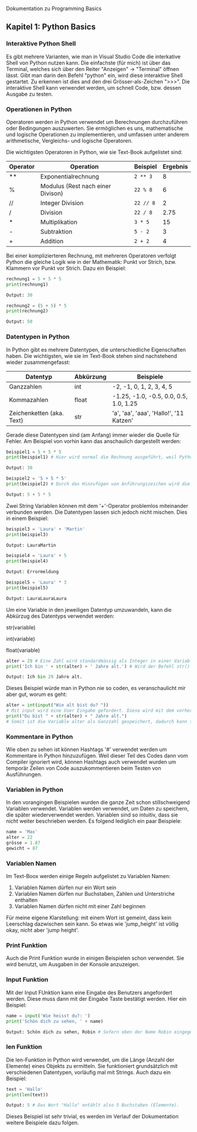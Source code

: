  Dokumentation zu Programming Basics

## Kapitel 1: Python Basics

### Interaktive Python Shell

Es gibt mehrere Varianten, wie man in Visual Studio Code die interkative Shell von Python nutzen kann. Die einfachste (für mich) ist über das Terminal, welches sich über den Reiter "Anzeigen" -> "Terminal" öffnen lässt. Gibt man darin den Befehl "python" ein, wird diese interaktive Shell gestartet. Zu erkennen ist dies and den drei Grösser-als-Zeichen ">>>". Die interaktive Shell kann verwendet werden, um schnell Code, bzw. dessen Ausgabe zu testen.

### Operationen in Python

Operatoren werden in Python verwendet um Berechnungen durchzuführen oder Bedingungen auszuwerten. Sie ermöglichen es uns, mathematische und logische Operationen zu implementieren, und umfassen unter anderem arithmetische, Vergleichs- und logische Operatoren.

Die wichtigsten Operatoren in Python, wie sie Text-Book aufgelistet sind:

| Operator | Operation                        | Beispiel                   | Ergebnis |
|----------|----------------------------------|----------------------------|-----------------|
| **       | Exponentialrechnung              | `2 ** 3`                   | 8               |
| %        | Modulus (Rest nach einer Divison)| `22 % 8`                   | 6               |
| //       | Integer Division                 | `22 // 8`                  | 2               |
| /        | Division                         | `22 / 8`                   | 2.75            |
| *        | Multiplikation                   | `3 * 5`                    | 15              |
| -        | Subtraktion                      | `5 - 2`                    | 3               |
| +        | Addition                         | `2 + 2`                    | 4               |

Bei einer komplizierteren Rechnung, mit mehreren Operatoren verfolgt Python die gleiche Logik wie in der Mathematik: Punkt vor Strich, bzw. Klammern vor Punkt vor Strich. Dazu ein Beispiel:

```py
rechnung1 = 5 + 5 * 5
print(rechnung1)

Output: 30

rechnung2 = (5 + 5) * 5
print(rechnung2)

Output: 50
```

### Datentypen in Python

In Python gibt es mehrere Datentypen, die unterschiedliche Eigenschaften haben. Die wichtigsten, wie sie im Text-Book stehen sind nachstehend wieder zusammengefasst:

| Datentyp                    | Abkürzung | Beispiele                                               |
|-----------------------------|-----------|--------------------------------------------------------|
| Ganzzahlen                  | int       | -2, -1, 0, 1, 2, 3, 4, 5                               |
| Kommazahlen            | float     | -1.25, -1.0, -0.5, 0.0, 0.5, 1.0, 1.25               |
| Zeichenketten (aka. Text)               | str       | 'a', 'aa', 'aaa', 'Hallo!', '11 Katzen'               |

Gerade diese Datentypen sind (am Anfang) immer wieder die Quelle für Fehler. Am Beispiel von vorhin kann das anschaulich dargestellt werden:

```py
beispiel1 = 5 + 5 * 5 
print(beispiel1) # Hier wird normal die Rechnung ausgeführt, weil Python mit Zahlen rechnet

Output: 30

beispiel2 = '5 + 5 * 5' 
print(beispiel2) # Durch das Hinzufügen von Anführungszeichen wird die Variable in Text (String/str) umgewandelt

Output: 5 + 5 * 5
```

Zwei String Variablen können mit dem '+'-Operator problemlos miteinander verbunden werden. Die Datentypen lassen sich jedoch nicht mischen. Dies in einem Beispiel:

```py
beispiel3 = 'Laura' + 'Martin'
print(beispiel3) 

Output: LauraMartin

beispiel4 = 'Laura' + 5 
print(beispiel4) 

Output: Errormeldung

beispiel5 = 'Laura' * 3 
print(beispiel5) 

Output: LauraLauraLaura
```

Um eine Variable in den jeweiligen Datentyp umzuwandeln, kann die Abkürzug des Datentyps verwendet werden:

str(variable)

int(variable)

float(variable)

```py
alter = 29 # Eine Zahl wird standardmässig als Integer in einer Variable gespeichert, diese muss zuerst umgewandelt werden mit str().
print('Ich bin ' + str(alter) + ' Jahre alt.') # Wird der Befehl str() weggelassen, entsteht ein Error.

Output: Ich bin 29 Jahre alt.
```

Dieses Beispiel würde man in Python nie so coden, es veranschaulicht mir aber gut, worum es geht:

```py
alter = int(input("Wie alt bist du? "))
# Mit input wird eine User Eingabe gefordert. Diese wird mit dem vorhergehenden Befehl int() in eine Ganzzahl umgewandelt.
print("Du bist " + str(alter) + " Jahre alt.")
# Somit ist die Variable alter als Ganzzahl gespeichert, dadurch kann sie aber nicht mit Strings kombiniert werden. Damit das möglich ist, wird sie mit dem Befehl str() in einen String umgewandelt.
```

### Kommentare in Python

Wie oben zu sehen ist können Hashtags '#' verwendet werden um Kommentare in Python hinzuzufügen. Weil dieser Teil des Codes dann vom Compiler ignoriert wird, können Hashtags auch verwendet wurden um temporär Zeilen von Code auszukommentieren beim Testen von Ausführungen.

### Variablen in Python

In den vorangingen Beispielen wurden die ganze Zeit schon stillschweigend Variablen verwendet. Variablen werden verwendet, um Daten zu speichern, die später wiederverwendet werden. Variablen sind so intuitiv, dass sie nicht weiter beschrieben werden. Es folgend lediglich ein paar Beispiele: 

```py
name = 'Max'
alter = 22
grösse = 1.87
gewicht = 87
```

### Variablen Namen

Im Text-Boox werden einige Regeln aufgelistet zu Variablen Namen:

1. Variablen Namen dürfen nur ein Wort sein
1. Variablen Namen dürfen nur Buchstaben, Zahlen und Unterstriche enthalten
1. Variablen Namen dürfen nicht mit einer Zahl beginnen

Für meine eigene Klarstellung: mit einem Wort ist gemeint, dass kein Leerschlag dazwischen sein kann. So etwas wie 'jump_height' ist völlig okay, nicht aber 'jump height'.

### Print Funktion

Auch die Print Funktion wurde in einigen Beispielen schon verwendet. Sie wird benutzt, um Ausgaben in der Konsole anzuzeigen. 

### Input Funktion

Mit der Input FUnktion kann eine Eingabe des Benutzers angefordert werden. Diese muss dann mit der Eingabe Taste bestätigt werden. Hier ein Beispiel:


```python
name = input('Wie heisst du?: ') 
print('Schön dich zu sehen, ' + name)

Output: Schön dich zu sehen, Robin # Sofern oben der Name Robin eingegeben wurde ;)
```

### len Funktion

Die len-Funktion in Python wird verwendet, um die Länge (Anzahl der Elemente) eines Objekts zu ermitteln. Sie funktioniert grundsätzlich mit verschiedenen Datentypen, vorläufig mal mit Strings. Auch dazu ein Beispiel: 

```py
text = 'Hallo'
print(len(text))  

Output: 5 # Das Wort "Hallo" entählt also 5 Buchstaben (Elemente).
```
Dieses Beispiel ist sehr trivial, es werden im Verlauf der Dokumentation weitere Beispiele dazu folgen.
